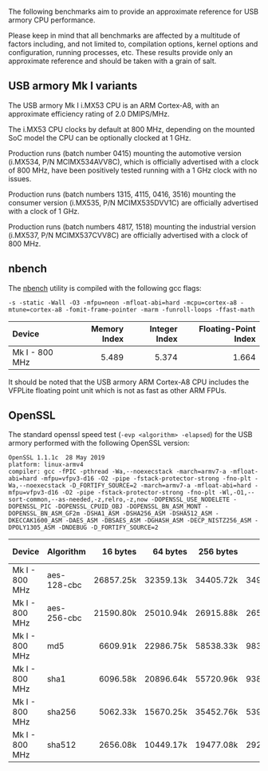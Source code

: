 The following benchmarks aim to provide an approximate reference for USB armory
CPU performance. 

Please keep in mind that all benchmarks are affected by a multitude of factors
including, and not limited to, compilation options, kernel options and
configuration, running processes, etc. These results provide only an
approximate reference and should be taken with a grain of salt.

## USB armory Mk I variants

The USB armory Mk I i.MX53 CPU is an ARM Cortex-A8, with an approximate
efficiency rating of 2.0 DMIPS/MHz.

The i.MX53 CPU clocks by default at 800 MHz, depending on the mounted SoC model
the CPU can be optionally clocked at 1 GHz.

Production runs (batch number 0415) mounting the automotive version (i.MX534,
P/N MCIMX534AVV8C), which is officially advertised with a clock of 800 MHz,
have been positively tested running with a 1 GHz clock with no issues.

Production runs (batch numbers 1315, 4115, 0416, 3516) mounting the consumer
version (i.MX535, P/N MCIMX535DVV1C) are officially advertised with a clock of
1 GHz.

Production runs (batch numbers 4817, 1518) mounting the industrial version
(i.MX537, P/N MCIMX537CVV8C) are officially advertised with a clock of 800 MHz.

## nbench

The [nbench](https://github.com/santoshsk007/nbench) utility is compiled with the following gcc flags:
```
-s -static -Wall -O3 -mfpu=neon -mfloat-abi=hard -mcpu=cortex-a8 -mtune=cortex-a8 -fomit-frame-pointer -marm -funroll-loops -ffast-math
```

| Device          | Memory Index  | Integer Index | Floating-Point Index |
|:----------------|--------------:|--------------:|---------------------:|
| Mk I  - 800 MHz |         5.489 |         5.374 |                1.664 |

It should be noted that the USB armory ARM Cortex-A8 CPU includes the VFPLite floating point unit which is not as fast as other ARM FPUs.

## OpenSSL

The standard openssl speed test (`-evp <algorithm> -elapsed`) for the USB armory performed with the following OpenSSL version:
```
OpenSSL 1.1.1c  28 May 2019
platform: linux-armv4
compiler: gcc -fPIC -pthread -Wa,--noexecstack -march=armv7-a -mfloat-abi=hard -mfpu=vfpv3-d16 -O2 -pipe -fstack-protector-strong -fno-plt -Wa,--noexecstack -D_FORTIFY_SOURCE=2 -march=armv7-a -mfloat-abi=hard -mfpu=vfpv3-d16 -O2 -pipe -fstack-protector-strong -fno-plt -Wl,-O1,--sort-common,--as-needed,-z,relro,-z,now -DOPENSSL_USE_NODELETE -DOPENSSL_PIC -DOPENSSL_CPUID_OBJ -DOPENSSL_BN_ASM_MONT -DOPENSSL_BN_ASM_GF2m -DSHA1_ASM -DSHA256_ASM -DSHA512_ASM -DKECCAK1600_ASM -DAES_ASM -DBSAES_ASM -DGHASH_ASM -DECP_NISTZ256_ASM -DPOLY1305_ASM -DNDEBUG -D_FORTIFY_SOURCE=2
```

| Device         | Algorithm   | 16 bytes  | 64 bytes  | 256 bytes | 1024 bytes | 8192 bytes |
|:---------------|:------------|----------:|----------:|----------:|-----------:|-----------:|
| Mk I - 800 MHz | aes-128-cbc | 26857.25k | 32359.13k | 34405.72k |  34959.02k |  35121.83k |
| Mk I - 800 MHz | aes-256-cbc | 21590.80k | 25010.94k | 26915.88k |  26533.89k |  26604.89k |
| Mk I - 800 MHz | md5         |  6609.91k | 22986.75k | 58538.33k |  98356.57k | 121632.09k |
| Mk I - 800 MHz | sha1        |  6096.58k | 20896.64k | 55720.96k |  93835.95k | 117951.15k |
| Mk I - 800 MHz | sha256      |  5062.33k | 15670.25k | 35452.76k |  53976.06k |  63569.92k |
| Mk I - 800 MHz | sha512      |  2656.08k | 10449.17k | 19477.08k |  29248.17k |  34384.55k |